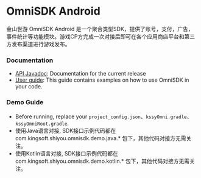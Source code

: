 OmniSDK Android
====

金山世游 OmniSDK Android 是一个聚合类型SDK，提供了账号，支付，广告，事件统计等功能模块。游戏CP方完成一次对接后即可在各个应用商店平台和第三方发布渠道进行游戏发布。

### Documentation
- [API Javadoc](https://kingsoftgames.github.io/omnisdk-android-demo/docs/api/html/-omni-s-d-k/com.kingsoft.shiyou.omnisdk.api/-omni-s-d-k/index.html): Documentation for the current release
- [User guide](https://kingsoftgames.github.io/omnisdk-android-demo/docs/OmniSDKAndroid%E6%8E%A5%E5%85%A5%E6%96%87%E6%A1%A3.html): This guide contains examples on how to use OmniSDK in your code.

### Demo Guide

- Before running, replace your `project_config.json`、`kssyOmni.gradle`、`kssyOmniRoot.gradle`.
- 使用Java语言对接, SDK接口示例代码都在 com.kingsoft.shiyou.omnisdk.demo.java.* 包下，其他代码对接方无需关注。
- 使用Kotlin语言对接, SDK接口示例代码都在 com.kingsoft.shiyou.omnisdk.demo.kotlin.* 包下，其他代码对接方无需关注。